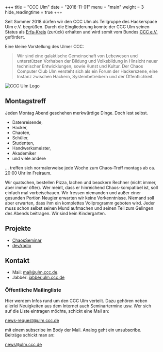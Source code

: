 +++
title = "CCC Ulm"
date = "2018-11-01"
menu = "main"
weight = 3
hide_readingtime = true
+++

Seit Sommer 2018 dürfen wir den CCC Ulm als Teilgruppe des Hackerspace Ulm e.V. begrüßen. Durch die Eingliederung konnte der CCC Ulm seinen Status als [Erfa-Kreis](https://www.ccc.de/de/club/erfas) (zurück) erhalten und wird somit vom Bundes [CCC e.V.](https://www.ccc.de/) gefördert.

Eine kleine Vorstellung des Ulmer CCC:

> Wir sind eine galaktische Gemeinschaft von Lebewesen und unterstützen Vorhaben der Bildung und Volksbildung in Hinsicht neuer technischer Entwicklungen, sowie Kunst und Kultur. Der Chaos Computer Club Ulm versteht sich als ein Forum der Hackerszene, eine Instanz zwischen Hackern, Systembetreibern und der Öffentlichkeit.

![CCC Ulm Logo](/images/ccc_ulm_logo.png)


## Montagstreff

Jeden Montag Abend geschehen merkwürdige Dinge. Doch lest selbst.

- Datenreisende,
- Hacker,
- Chaoten,
- Schüler,
- Studenten,
- Handwerksmeister,
- Akademiker
- und viele andere

... treffen sich normalerweise jede Woche zum Chaos-Treff montags ab ca. 20:00 Uhr im Freiraum.

Wir quatschen, bestellen Pizza, lachen und beackern Rechner (nicht immer, aber immer öfter). Wer meint, dass er hinreichend Chaos-kompatibel ist, soll einfach mal vorbeischauen. Wir fressen niemanden und außer einer gesunden Portion Neugier erwarten wir keine Vorkenntnisse. Niemand soll aber erwarten, dass ihm ein komplettes Vollprogramm geboten wird. Jeder muss schon selbst seinen Mund aufmachen und seinen Teil zum Gelingen des Abends beitragen. Wir sind kein Kindergarten.

## Projekte

- [ChaosSeminar](chaosseminar/)
- [dev/radio](http://www.devradio.de)

## Kontakt

- Mail: [mail@ulm.ccc.de](mailto:mail@ulm.ccc.de).
- Jabber: [jabber.ulm.ccc.de](https://jabber.ulm.ccc.de)

### Öffentliche Mailingliste
Hier werdem Infos rund um den CCC Ulm verteilt. Dazu gehören neben allerlei Neuigkeiten aus dem Internet auch Seminartermine usw. Wer sich auf die Liste eintragen möchte, schickt eine Mail an:

[news-request@ulm.ccc.de](mailto:news-request@ulm.ccc.de)

mit einem subscribe im Body der Mail. Analog geht ein unsubscribe. Beiträge schickt man an:

[news@ulm.ccc.de](mailto:news@ulm.ccc.de)
